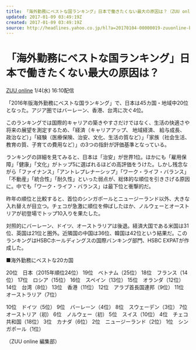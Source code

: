 ```yaml
---
title: 「海外勤務にベストな国ランキング」日本で働きたくない最大の原因は？（ZUU online） - Yahoo!ニュース
updated: 2017-01-09 03:49:19Z
created: 2017-01-09 03:49:19Z
source: http://headlines.yahoo.co.jp/hl?a=20170104-00000019-zuuonline-bus_all
---
```


# 「海外勤務にベストな国ランキング」日本で働きたくない最大の原因は？

[ZUU online](http://headlines.yahoo.co.jp/list/?m=zuuonline) 1/4(水) 16:10配信

「2016年版海外勤務にベストな国ランキング」で、日本は45カ国・地域中20位となった。アジア圏ではバーレーン、香港、台湾に次ぐ4位。

このランキングでは国際的キャリアの築きやすさだけではなく、生活の快適さや将来の展望を測定するため、「経済（キャリアアップ、 地域経済、 給与成長、政治など）」「経験（医療保険、治安、文化、生活の質など）」「家族（社会生活、教育の質、子育ての費用など）」の3つの指針が評価基準となっている。

ランキングの詳細を見てみると、日本は「治安」が世界1位。ほかにも「雇用保障」「健康」「文化」がトップ5に選ばれるほどの高評価をうけた。しかし残念ながら「ファイナンス」「アントレプレナーシップ」「ワーク・ライフ・バランス」「不動産」「統合性」「耐久性」といった弱点が、総体的な順位を引きさげる原因に。中でも「ワーク・ライフ・バランス」は最下位と衝撃的だ。

昨年の順位と比較すると、首位のシンガポールとニュージーランド以外、大きな入れ替えが目立つ。チェコが急激に順位を伸ばしたほか、ノルウェーとオーストリアが初登場でトップ10入りを果たした。

対照的にバーレーン、ドイツ、オーストラリアは後退。経済大国である米国は31位、英国は21位と圏外。近隣国の中国は36位、韓国は42位という結果だ。このランキングはHSBCホールディングスの国際バンキング部門、HSBC EXPATが作成した。

■海外勤務にベストな20カ国

20位　日本（2015年順位24位）
19位　ベトナム（25位）
18位　フランス（14位）
17位　ロシア（15位）
16位　スペイン（13位）
15位　オランダ（12位）
14位　台湾（8位）
13位　香港（11位）
12位　アラブ首長国連邦（9位）
11位　オーストラリア（7位）

10位　ドイツ（5位）
9位　バーレーン（4位）
8位　スウェーデン（3位）
7位　オーストリア（初）
6位　ノルウェー（初）
5位　スイス（10位）
4位　チェコ共和国（18位）
3位　カナダ（6位）
2位　ニュージーランド（2位）
1位　シンガポール（1位）

（ZUU online 編集部）